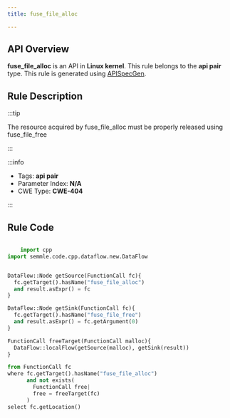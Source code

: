 ```yaml
---
title: fuse_file_alloc

---
```



## API Overview
**fuse_file_alloc** is an API in **Linux kernel**. This rule belongs to the **api pair** type. This rule is generated using [APISpecGen](../../tools/APISpecGen).
## Rule Description

:::tip

The resource acquired by fuse_file_alloc must be properly released using fuse_file_free

:::

:::info

- Tags: **api pair**
- Parameter Index: **N/A**
- CWE Type: **CWE-404**

:::

## Rule Code
```python

    import cpp
import semmle.code.cpp.dataflow.new.DataFlow


DataFlow::Node getSource(FunctionCall fc){
  fc.getTarget().hasName("fuse_file_alloc")
  and result.asExpr() = fc
}

DataFlow::Node getSink(FunctionCall fc){
  fc.getTarget().hasName("fuse_file_free")
  and result.asExpr() = fc.getArgument(0)
}

FunctionCall freeTarget(FunctionCall malloc){
  DataFlow::localFlow(getSource(malloc), getSink(result))
}

from FunctionCall fc
where fc.getTarget().hasName("fuse_file_alloc")
      and not exists(
        FunctionCall free| 
        free = freeTarget(fc)
      )
select fc.getLocation()

    
```